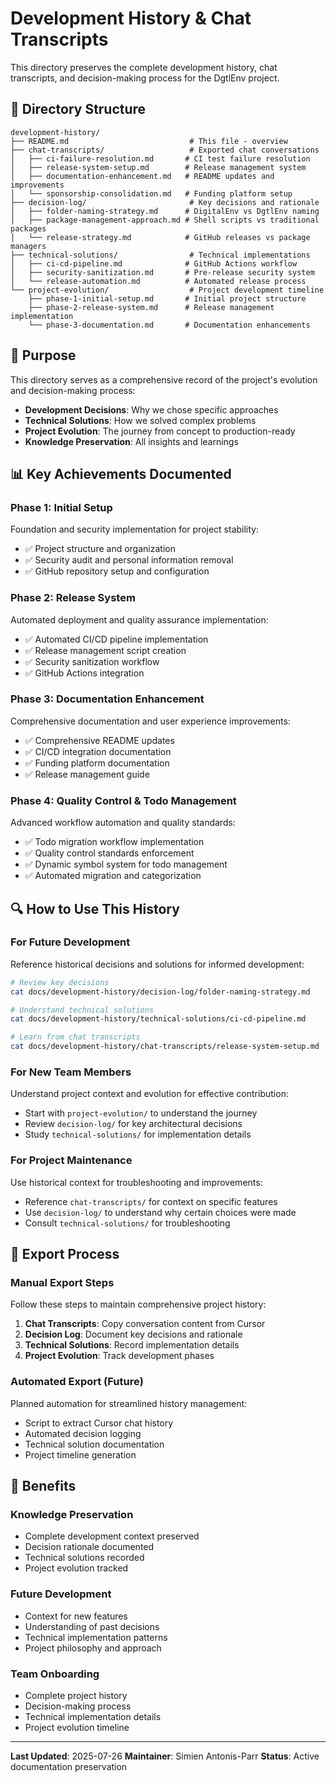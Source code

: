 # Development History & Chat Transcripts

This directory preserves the complete development history, chat transcripts, and decision-making process for the DgtlEnv project.

## 📁 Directory Structure

```
development-history/
├── README.md                           # This file - overview
├── chat-transcripts/                   # Exported chat conversations
│   ├── ci-failure-resolution.md       # CI test failure resolution
│   ├── release-system-setup.md        # Release management system
│   ├── documentation-enhancement.md   # README updates and improvements
│   └── sponsorship-consolidation.md   # Funding platform setup
├── decision-log/                       # Key decisions and rationale
│   ├── folder-naming-strategy.md      # DigitalEnv vs DgtlEnv naming
│   ├── package-management-approach.md # Shell scripts vs traditional packages
│   └── release-strategy.md            # GitHub releases vs package managers
├── technical-solutions/                # Technical implementations
│   ├── ci-cd-pipeline.md              # GitHub Actions workflow
│   ├── security-sanitization.md       # Pre-release security system
│   └── release-automation.md          # Automated release process
└── project-evolution/                  # Project development timeline
    ├── phase-1-initial-setup.md       # Initial project structure
    ├── phase-2-release-system.md      # Release management implementation
    └── phase-3-documentation.md       # Documentation enhancements
```

## 🎯 Purpose

This directory serves as a comprehensive record of the project's evolution and decision-making process:

- **Development Decisions**: Why we chose specific approaches
- **Technical Solutions**: How we solved complex problems
- **Project Evolution**: The journey from concept to production-ready
- **Knowledge Preservation**: All insights and learnings

## 📊 Key Achievements Documented

### Phase 1: Initial Setup
Foundation and security implementation for project stability:

- ✅ Project structure and organization
- ✅ Security audit and personal information removal
- ✅ GitHub repository setup and configuration

### Phase 2: Release System
Automated deployment and quality assurance implementation:

- ✅ Automated CI/CD pipeline implementation
- ✅ Release management script creation
- ✅ Security sanitization workflow
- ✅ GitHub Actions integration

### Phase 3: Documentation Enhancement
Comprehensive documentation and user experience improvements:

- ✅ Comprehensive README updates
- ✅ CI/CD integration documentation
- ✅ Funding platform documentation
- ✅ Release management guide

### Phase 4: Quality Control & Todo Management
Advanced workflow automation and quality standards:

- ✅ Todo migration workflow implementation
- ✅ Quality control standards enforcement
- ✅ Dynamic symbol system for todo management
- ✅ Automated migration and categorization

## 🔍 How to Use This History

### For Future Development
Reference historical decisions and solutions for informed development:

```bash
# Review key decisions
cat docs/development-history/decision-log/folder-naming-strategy.md

# Understand technical solutions
cat docs/development-history/technical-solutions/ci-cd-pipeline.md

# Learn from chat transcripts
cat docs/development-history/chat-transcripts/release-system-setup.md
```

### For New Team Members
Understand project context and evolution for effective contribution:

- Start with `project-evolution/` to understand the journey
- Review `decision-log/` for key architectural decisions
- Study `technical-solutions/` for implementation details

### For Project Maintenance
Use historical context for troubleshooting and improvements:

- Reference `chat-transcripts/` for context on specific features
- Use `decision-log/` to understand why certain choices were made
- Consult `technical-solutions/` for troubleshooting

## 📝 Export Process

### Manual Export Steps
Follow these steps to maintain comprehensive project history:

1. **Chat Transcripts**: Copy conversation content from Cursor
2. **Decision Log**: Document key decisions and rationale
3. **Technical Solutions**: Record implementation details
4. **Project Evolution**: Track development phases

### Automated Export (Future)
Planned automation for streamlined history management:

- Script to extract Cursor chat history
- Automated decision logging
- Technical solution documentation
- Project timeline generation

## 🎯 Benefits

### Knowledge Preservation
- Complete development context preserved
- Decision rationale documented
- Technical solutions recorded
- Project evolution tracked

### Future Development
- Context for new features
- Understanding of past decisions
- Technical implementation patterns
- Project philosophy and approach

### Team Onboarding
- Complete project history
- Decision-making process
- Technical implementation details
- Project evolution timeline

---

**Last Updated**: 2025-07-26
**Maintainer**: Simien Antonis-Parr
**Status**: Active documentation preservation
